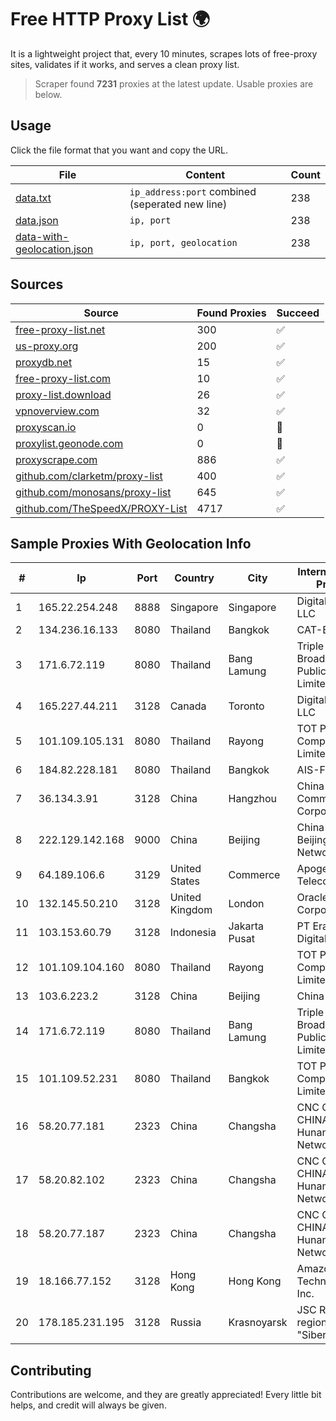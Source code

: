 
# Free HTTP Proxy List 🌍

It is a lightweight project that, every 10 minutes, scrapes lots of free-proxy sites, validates if it works, and serves a clean proxy list.


> Scraper found **7231** proxies at the latest update. Usable proxies are below.

## Usage

Click the file format that you want and copy the URL.


|File|Content|Count|
|----|-------|-----|
|[data.txt](https://raw.githubusercontent.com/themiralay/Proxy-List-World/master/data.txt)|`ip_address:port` combined (seperated new line)|238|
|[data.json](https://raw.githubusercontent.com/themiralay/Proxy-List-World/master/data.json)|`ip, port`|238|
|[data-with-geolocation.json](https://raw.githubusercontent.com/themiralay/Proxy-List-World/master/data-with-geolocation.json)|`ip, port, geolocation`|238|

## Sources

|Source|Found Proxies|Succeed|
|------|-------------|-------|
|[free-proxy-list.net](https://free-proxy-list.net)|300|✅|
|[us-proxy.org](https://www.us-proxy.org)|200|✅|
|[proxydb.net](http://proxydb.net)|15|✅|
|[free-proxy-list.com](https://free-proxy-list.com/?page=&port=&type%5B%5D=http&type%5B%5D=https&up_time=0&search=Search)|10|✅|
|[proxy-list.download](https://www.proxy-list.download/HTTP)|26|✅|
|[vpnoverview.com](https://vpnoverview.com/privacy/anonymous-browsing/free-proxy-servers)|32|✅|
|[proxyscan.io](https://www.proxyscan.io)|0|🚫|
|[proxylist.geonode.com](https://proxylist.geonode.com/api/proxy-list?limit=300&page=1&sort_by=lastChecked&sort_type=desc&protocols=http,https)|0|🚫|
|[proxyscrape.com](https://api.proxyscrape.com/v2/?request=displayproxies&protocol=http&timeout=10000&country=all&ssl=all&anonymity=all)|886|✅|
|[github.com/clarketm/proxy-list](https://raw.githubusercontent.com/clarketm/proxy-list/master/proxy-list-raw.txt)|400|✅|
|[github.com/monosans/proxy-list](https://raw.githubusercontent.com/monosans/proxy-list/main/proxies/http.txt)|645|✅|
|[github.com/TheSpeedX/PROXY-List](https://raw.githubusercontent.com/TheSpeedX/PROXY-List/master/http.txt)|4717|✅|


## Sample Proxies With Geolocation Info

|#|Ip|Port|Country|City|Internet Service Provider|
|-|--|----|-------|----|-------------------------|
|1|165.22.254.248|8888|Singapore|Singapore|DigitalOcean, LLC|
|2|134.236.16.133|8080|Thailand|Bangkok|CAT-BB|
|3|171.6.72.119|8080|Thailand|Bang Lamung|Triple T Broadband Public Company Limited|
|4|165.227.44.211|3128|Canada|Toronto|DigitalOcean, LLC|
|5|101.109.105.131|8080|Thailand|Rayong|TOT Public Company Limited|
|6|184.82.228.181|8080|Thailand|Bangkok|AIS-Fibre|
|7|36.134.3.91|3128|China|Hangzhou|China Mobile Communications Corporation|
|8|222.129.142.168|9000|China|Beijing|China Unicom Beijing Province Network|
|9|64.189.106.6|3129|United States|Commerce|Apogee Telecom Inc.|
|10|132.145.50.210|3128|United Kingdom|London|Oracle Corporation|
|11|103.153.60.79|3128|Indonesia|Jakarta Pusat|PT Era Awan Digital|
|12|101.109.104.160|8080|Thailand|Rayong|TOT Public Company Limited|
|13|103.6.223.2|3128|China|Beijing|China Unicom|
|14|171.6.72.119|8080|Thailand|Bang Lamung|Triple T Broadband Public Company Limited|
|15|101.109.52.231|8080|Thailand|Bangkok|TOT Public Company Limited|
|16|58.20.77.181|2323|China|Changsha|CNC Group CHINA169 Hunan Province Network|
|17|58.20.82.102|2323|China|Changsha|CNC Group CHINA169 Hunan Province Network|
|18|58.20.77.187|2323|China|Changsha|CNC Group CHINA169 Hunan Province Network|
|19|18.166.77.152|3128|Hong Kong|Hong Kong|Amazon Technologies Inc.|
|20|178.185.231.195|3128|Russia|Krasnoyarsk|JSC Rostelecom regional branch "Siberia"|



## Contributing

Contributions are welcome, and they are greatly appreciated! Every
little bit helps, and credit will always be given.

